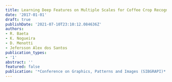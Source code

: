 ```yaml
---
title: Learning Deep Features on Multiple Scales for Coffee Crop Recognition
date: '2017-01-01'
draft: true
publishDate: '2021-07-10T23:10:12.084636Z'
authors:
- R. Baeta
- K. Nogueira
- D. Menotti
- Jefersson Alex dos Santos
publication_types:
- '1'
abstract: ''
featured: false
publication: '*Conference on Graphics, Patterns and Images (SIBGRAPI)*'
---
```


